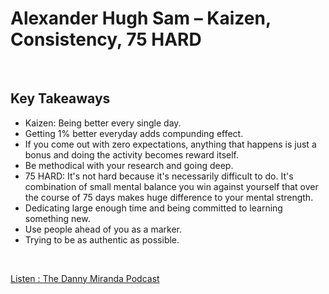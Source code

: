 # Alexander Hugh Sam – Kaizen, Consistency, 75 HARD
<br>

## Key Takeaways <br>

* Kaizen: Being better every single day.
* Getting 1% better everyday adds compunding effect.
* If you come out with zero expectations, anything that happens is just a bonus and doing the activity becomes reward itself.
* Be methodical with your research and going deep. 
* 75 HARD: It's not hard because it's necessarily difficult to do. It's combination of small mental balance you win against yourself that over the course of 75 days makes huge difference to your mental strength. 
* Dedicating large enough time and being committed to learning something new.
* Use people ahead of you as a marker.
* Trying to be as authentic as possible.

<br>

[Listen : The Danny Miranda Podcast](https://dannymiranda.com/026-alexander-hugh-sam/)

